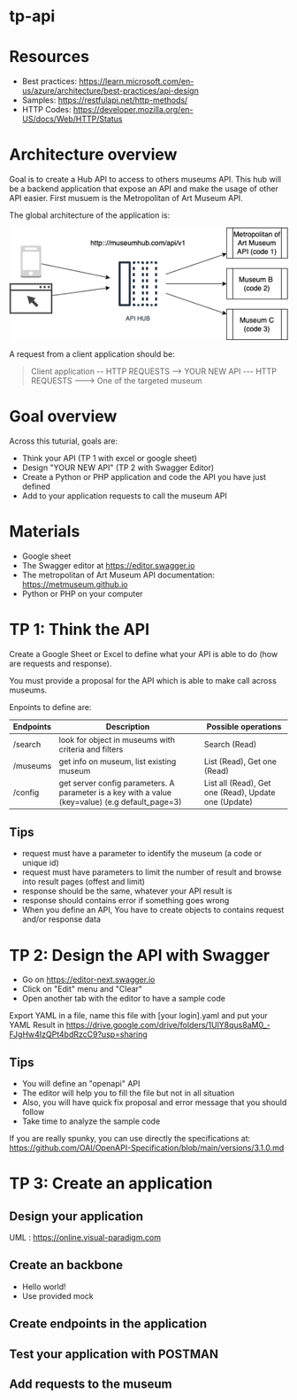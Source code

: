  # tp-api

# Resources

- Best practices:	https://learn.microsoft.com/en-us/azure/architecture/best-practices/api-design
- Samples:	https://restfulapi.net/http-methods/
- HTTP	Codes: https://developer.mozilla.org/en-US/docs/Web/HTTP/Status

# Architecture overview

Goal is to create a Hub API to access to others museums API. This hub will be a backend application that expose an API and make the usage of other API easier. First musuem is the Metropolitan of Art Museum API.

The global architecture of the application is:

![High level architecture](docs/api-hub.drawio.png)

A request from a client application should be:

> Client application -- HTTP REQUESTS --> YOUR NEW API --- HTTP REQUESTS ---> One of the targeted museum

# Goal overview

Across this tuturial, goals are:

* Think your API (TP 1 with excel or google sheet)
* Design "YOUR NEW API" (TP 2 with Swagger Editor)
* Create a Python or PHP application and code the API you have just defined
* Add to your application requests to call the museum API

# Materials

- Google sheet
- The Swagger editor at https://editor.swagger.io
- The metropolitan of Art Museum API documentation:  https://metmuseum.github.io
- Python or PHP on your computer
 
# TP 1: Think the API

Create a Google Sheet or Excel to define what your API is able to do (how are requests and response).

You must provide a proposal for the API which is able to make call across museums. 

Enpoints to define are:

| Endpoints | Description | Possible operations |
|-----------|-------------|-----------|
| /search | look for object in museums with criteria and filters | Search (Read) |
| /museums | get info on museum, list existing museum | List (Read), Get one (Read) |
| /config | get server config parameters. A parameter is a key with a value (key=value) (e.g default_page=3) | List all (Read), Get one (Read), Update one (Update)  |


## Tips

- request must have a parameter to identify the museum (a code or unique id)
- request must have parameters to limit the number of result and browse into result pages (offest and limit)
- response should be the same, whatever your API result is
- response should contains error if something goes wrong
- When you define an API, You have to create objects to contains request and/or response data

# TP 2: Design the API with Swagger

- Go on https://editor-next.swagger.io
- Click on "Edit" menu and "Clear"
- Open another tab with the editor to have a sample code

Export YAML in a file, name this file with [your login].yaml and put your YAML Result in https://drive.google.com/drive/folders/1UlY8qus8aM0_-FJgHw4IzQPt4bdRzcC9?usp=sharing
## Tips

- You will define an "openapi" API
- The editor will help you to fill the file but not in all situation
- Also, you will have quick fix proposal and error message that you should follow
- Take time to analyze the sample code

If you are really spunky, you can use directly the specifications at: https://github.com/OAI/OpenAPI-Specification/blob/main/versions/3.1.0.md

# TP 3: Create an application

## Design your application

UML : https://online.visual-paradigm.com

## Create an backbone

- Hello world!
- Use provided mock

## Create endpoints in the application

## Test your application with POSTMAN

## Add requests to the museum
